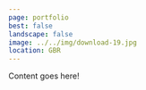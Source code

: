 ```yaml
---
page: portfolio
best: false
landscape: false
image: ../../img/download-19.jpg
location: GBR
---
```

Content goes here!
